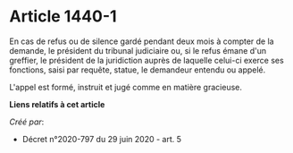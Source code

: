 # Article 1440-1

En cas de refus ou de silence gardé pendant deux mois à compter de la demande, le président du tribunal judiciaire ou, si le
refus émane d'un greffier, le président de la juridiction auprès de laquelle celui-ci exerce ses fonctions, saisi par
requête, statue, le demandeur entendu ou appelé.

L'appel est formé, instruit et jugé comme en matière gracieuse.

**Liens relatifs à cet article**

_Créé par_:

  - Décret n°2020-797 du 29 juin 2020 - art. 5
